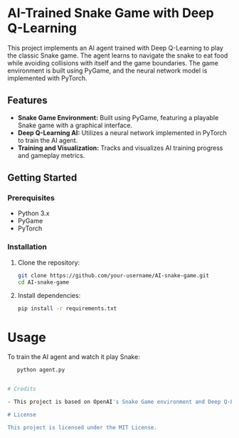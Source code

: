 # AI-Trained Snake Game with Deep Q-Learning

This project implements an AI agent trained with Deep Q-Learning to play the classic Snake game. The agent learns to navigate the snake to eat food while avoiding collisions with itself and the game boundaries. The game environment is built using PyGame, and the neural network model is implemented with PyTorch.

## Features

- **Snake Game Environment:** Built using PyGame, featuring a playable Snake game with a graphical interface.
- **Deep Q-Learning AI:** Utilizes a neural network implemented in PyTorch to train the AI agent.
- **Training and Visualization:** Tracks and visualizes AI training progress and gameplay metrics.

## Getting Started

### Prerequisites

- Python 3.x
- PyGame
- PyTorch

### Installation

1. Clone the repository:

   ```bash
   git clone https://github.com/your-username/AI-snake-game.git
   cd AI-snake-game

2. Install dependencies:

   ```bash
   pip install -r requirements.txt

# Usage

To train the AI agent and watch it play Snake:

   ```bash
      python agent.py


# Credits

- This project is based on OpenAI's Snake Game environment and Deep Q-Learning techniques.

# License

This project is licensed under the MIT License.
